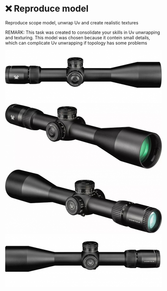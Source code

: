 # ❌ Reproduce model

Reproduce scope model, unwrap Uv and create realistic textures

REMARK: 
This task was created to consolidate your skills in Uv unwrapping and texturing. This model was chosen because it contein small details, which can complicate Uv unwrapping if topology has some problems 

![scope_1](/curriculum/6_advanced_modeling/images/vortex_venum_scope/scope_1.jpg)
![scope_2](/curriculum/6_advanced_modeling/images/vortex_venum_scope/scope_2.jpg)
![scope_3](/curriculum/6_advanced_modeling/images/vortex_venum_scope/scope_3.jpg)
![scope_4](/curriculum/6_advanced_modeling/images/vortex_venum_scope/scope_4.jpg)


